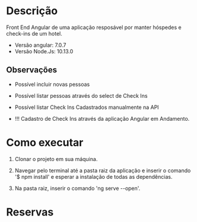 
# Descrição

Front End  Angular de uma aplicação resposável por manter hóspedes e check-ins de um hotel.

* Versão angular: 7.0.7
* Versão Node.Js: 10.13.0

## Observações

* Possível incluir novas pessoas
* Possível listar pessoas através do select de Check Ins
* Possível listar Check Ins Cadastrados manualmente na API

*  !!! Cadastro de Check Ins através da aplicação Angular em Andamento.


# Como executar

1) Clonar o projeto em sua máquina.

2) Navegar pelo terminal até a pasta raiz da aplicação e inserir o comando  '$ npm install' e esperar a instalação de todas as dependências.

3) Na pasta raiz, inserir o comando 'ng serve --open'.  

# Reservas

